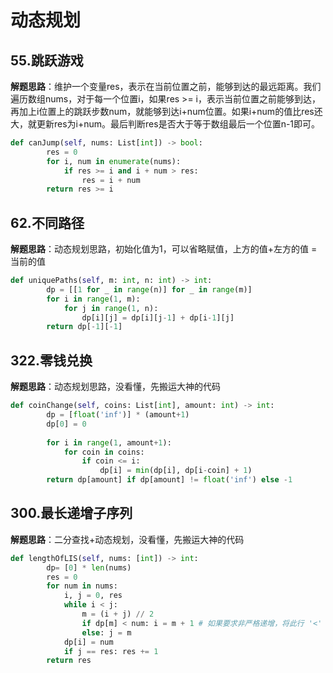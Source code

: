 # 动态规划
## 55.跳跃游戏
**解题思路**：维护一个变量res，表示在当前位置之前，能够到达的最远距离。我们遍历数组nums，对于每一个位置i，如果res >= i，表示当前位置之前能够到达，再加上i位置上的跳跃步数num，就能够到达i+num位置。如果i+num的值比res还大，就更新res为i+num。最后判断res是否大于等于数组最后一个位置n-1即可。
```Python
def canJump(self, nums: List[int]) -> bool:
        res = 0
        for i, num in enumerate(nums):
            if res >= i and i + num > res:
                res = i + num
        return res >= i
```


## 62.不同路径
**解题思路**：动态规划思路，初始化值为1，可以省略赋值，上方的值+左方的值 = 当前的值
```Python
def uniquePaths(self, m: int, n: int) -> int:
        dp = [[1 for _ in range(n)] for _ in range(m)]
        for i in range(1, m):
            for j in range(1, n):
                dp[i][j] = dp[i][j-1] + dp[i-1][j]
        return dp[-1][-1]
```

## 322.零钱兑换
**解题思路**：动态规划思路，没看懂，先搬运大神的代码
```Python
def coinChange(self, coins: List[int], amount: int) -> int:
        dp = [float('inf')] * (amount+1)
        dp[0] = 0
        
        for i in range(1, amount+1):
            for coin in coins:
                if coin <= i:
                    dp[i] = min(dp[i], dp[i-coin] + 1)
        return dp[amount] if dp[amount] != float('inf') else -1
```

## 300.最长递增子序列
**解题思路**：二分查找+动态规划，没看懂，先搬运大神的代码
```Python
def lengthOfLIS(self, nums: [int]) -> int:
        dp= [0] * len(nums)
        res = 0
        for num in nums:
            i, j = 0, res
            while i < j:
                m = (i + j) // 2
                if dp[m] < num: i = m + 1 # 如果要求非严格递增，将此行 '<' 改为 '<=' 即可。
                else: j = m
            dp[i] = num
            if j == res: res += 1
        return res
```

